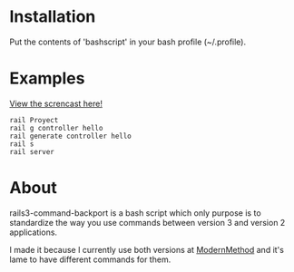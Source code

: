# Installation

Put the contents of 'bashscript' in your bash profile (~/.profile).

# Examples

[View the screncast here!](http://screenr.com/ZTr)

    rail Proyect
    rail g controller hello
    rail generate controller hello
    rail s
    rail server

# About

rails3-command-backport is a bash script which only purpose is to standardize the way you use commands between version 3 and version 2 applications.

I made it because I currently use both versions at [ModernMethod](http://modernmethod.com/) and it's lame to have different commands for them.